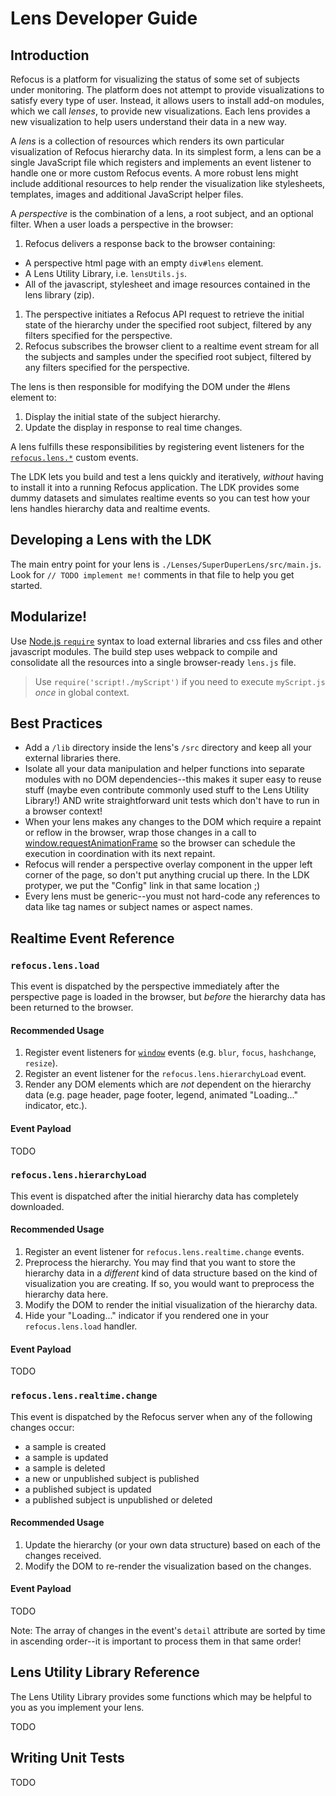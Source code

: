 # Lens Developer Guide

## Introduction

Refocus is a platform for visualizing the status of some set of subjects under monitoring. The platform does not attempt to provide visualizations to satisfy every type of user. Instead, it allows users to install add-on modules, which we call *lenses*, to provide new visualizations. Each lens provides a new visualization to help users understand their data in a new way.

A *lens* is a collection of resources which renders its own particular visualization of Refocus hierarchy data. In its simplest form, a lens can be a single JavaScript file which registers and implements an event listener to handle one or more custom Refocus events. A more robust lens might include additional resources to help render the visualization like stylesheets, templates, images and additional JavaScript helper files.

A *perspective* is the combination of a lens, a root subject, and an optional filter. When a user loads a perspective in the browser:

1. Refocus delivers a response back to the browser containing:
  * A perspective html page with an empty `div#lens` element.
  * A Lens Utility Library, i.e. `lensUtils.js`.
  * All of the javascript, stylesheet and image resources contained in the lens library (zip).
1. The perspective initiates a Refocus API request to retrieve the initial state of the hierarchy under the specified root subject, filtered by any filters specified for the perspective.
1. Refocus subscribes the browser client to a realtime event stream for all the subjects and samples under the specified root subject, filtered by any filters specified for the perspective.

The lens is then responsible for modifying the DOM under the #lens element to:

1. Display the initial state of the subject hierarchy.
1. Update the display in response to real time changes.

A lens fulfills these responsibilities by registering event listeners for the [`refocus.lens.*`](#realtime-event-reference) custom events.

The LDK lets you build and test a lens quickly and iteratively, *without* having to install it into a running Refocus application. The LDK provides some dummy datasets and simulates realtime events so you can test how your lens handles hierarchy data and realtime events.

## Developing a Lens with the LDK

The main entry point for your lens is `./Lenses/SuperDuperLens/src/main.js`. Look for `// TODO implement me!` comments in that file to help you get started.

## Modularize!

Use [Node.js `require`](https://nodejs.org/api/globals.html#globals_require) syntax to load external libraries and css files and other javascript modules. The build step uses webpack to compile and consolidate all the resources into a single browser-ready `lens.js` file.

> Use `require('script!./myScript')` if you need to execute `myScript.js` *once* in global context.

## Best Practices

* Add a `/lib` directory inside the lens's `/src` directory and keep all your external libraries there.
* Isolate all your data manipulation and helper functions into separate modules with no DOM dependencies--this makes it super easy to reuse stuff (maybe even contribute commonly used stuff to the Lens Utility Library!) AND write straightforward unit tests which don't have to run in a browser context!
* When your lens makes any changes to the DOM which require a repaint or reflow in the browser, wrap those changes in a call to  [window.requestAnimationFrame](https://developer.mozilla.org/en-US/docs/Web/API/window/requestAnimationFrame) so the browser can schedule the execution in coordination with its next repaint.
* Refocus will render a perspective overlay component in the upper left corner of the page, so don't put anything crucial up there. In the LDK protyper, we put the "Config" link in that same location ;)
* Every lens must be generic--you must not hard-code any references to data like tag names or subject names or aspect names.

## Realtime Event Reference

### `refocus.lens.load`

This event is dispatched by the perspective immediately after the perspective page is loaded in the browser, but *before* the hierarchy data has been returned to the browser.

#### Recommended Usage

1. Register event listeners for [`window`](https://developer.mozilla.org/en-US/docs/Web/API/Window) events (e.g. `blur`, `focus`, `hashchange`, `resize`).
1. Register an event listener for the `refocus.lens.hierarchyLoad` event.
1. Render any DOM elements which are *not* dependent on the hierarchy data (e.g. page header, page footer, legend, animated "Loading..." indicator, etc.).

#### Event Payload

TODO

### `refocus.lens.hierarchyLoad`

This event is dispatched after the initial hierarchy data has completely downloaded.

#### Recommended Usage

1. Register an event listener for `refocus.lens.realtime.change` events.
1. Preprocess the hierarchy. You may find that you want to store the hierarchy data in a *different* kind of data structure based on the kind of visualization you are creating. If so, you would want to preprocess the hierarchy data here.
1. Modify the DOM to render the initial visualization of the hierarchy data.
1. Hide your "Loading..." indicator if you rendered one in your `refocus.lens.load` handler.

#### Event Payload

TODO

### `refocus.lens.realtime.change`

This event is dispatched by the Refocus server when any of the following changes occur:

* a sample is created
* a sample is updated
* a sample is deleted
* a new or unpublished subject is published
* a published subject is updated
* a published subject is unpublished or deleted

#### Recommended Usage

1. Update the hierarchy (or your own data structure) based on each of the changes received. 
1. Modify the DOM to re-render the visualization based on the changes.

#### Event Payload

TODO

Note: The array of changes in the event's `detail` attribute are sorted by time in ascending order--it is important to process them in that same order!

## Lens Utility Library Reference

The Lens Utility Library provides some functions which may be helpful to you as you implement your lens.

TODO

## Writing Unit Tests

TODO

